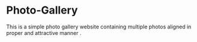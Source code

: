 # Photo-Gallery
This is a simple photo gallery website containing multiple photos aligned in proper and attractive manner .
